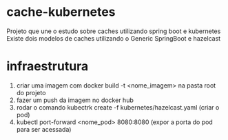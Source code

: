 # cache-kubernetes

Projeto que une o estudo sobre caches utilizando spring boot e kubernetes
Existe dois modelos de caches utilizando o Generic SpringBoot e hazelcast
# infraestrutura

1) criar uma imagem com docker build -t <nome_imagem> na pasta root do projeto
2) fazer um push da imagem no docker hub
3) rodar o comando kubectrk create -f kubernetes/hazelcast.yaml (criar o pod)
4) kubectl port-forward <nome_pod> 8080:8080 (expor a porta do pod para ser acessada)
